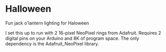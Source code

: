 # Halloween
Fun jack o'lantern lighting for Haloween

I set this up to run with 2 16-pixel NeoPixel rings from Adafruit. Requires 2 digital pins on your Arduino and 8K of program space.
The only dependency is the Adafruit_NeoPixel library. 
